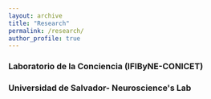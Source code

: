 ```yaml
---
layout: archive
title: "Research"
permalink: /research/
author_profile: true
---
```




### Laboratorio de la Conciencia (IFIByNE-CONICET)





### Universidad de Salvador- Neuroscience's Lab
